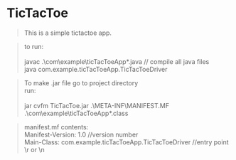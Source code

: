 # TicTacToe

>This is a simple tictactoe app.


>to run:<br><br>
javac .\com\example\ticTacToeApp\*.java // compile all java files<br>
java com.example.ticTacToeApp.TicTacToeDriver

>To make .jar file go to project directory<br>
run:<br><br>
jar cvfm TicTacToe.jar .\META-INF\MANIFEST.MF .\com\example\ticTacToeApp\*.class

>manifest.mf contents:<br>
Manifest-Version: 1.0 //version number <br>
Main-Class: com.example.ticTacToeApp.TicTacToeDriver //entry point
\r or \n<br>